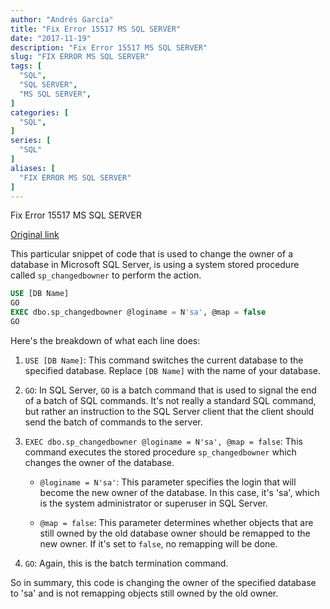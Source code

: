 ```yaml
---
author: "Andrés García"
title: "Fix Error 15517 MS SQL SERVER"
date: "2017-11-19"
description: "Fix Error 15517 MS SQL SERVER"
slug: "FIX ERROR MS SQL SERVER"
tags: [
  "SQL",
  "SQL SERVER",
  "MS SQL SERVER",
]
categories: [
  "SQL",
]
series: [
  "SQL"
]
aliases: [
  "FIX ERROR MS SQL SERVER"
]
---
```

Fix Error 15517 MS SQL SERVER

[Original link](https://gist.github.com/andgar2010/1bc6958ea6565c009f4513fe12e1d32b)

This particular snippet of code that is used to change the owner of a database in Microsoft SQL Server, is using a system stored procedure called `sp_changedbowner` to perform the action.

```sql
USE [DB Name]
GO
EXEC dbo.sp_changedbowner @loginame = N'sa', @map = false
GO
```

Here's the breakdown of what each line does:

1. `USE [DB Name]`: This command switches the current database to the specified database. Replace `[DB Name]` with the name of your database.

2. `GO`: In SQL Server, `GO` is a batch command that is used to signal the end of a batch of SQL commands. It's not really a standard SQL command, but rather an instruction to the SQL Server client that the client should send the batch of commands to the server.

3. `EXEC dbo.sp_changedbowner @loginame = N'sa', @map = false`: This command executes the stored procedure `sp_changedbowner` which changes the owner of the database.

   - `@loginame = N'sa'`: This parameter specifies the login that will become the new owner of the database. In this case, it's 'sa', which is the system administrator or superuser in SQL Server.

   - `@map = false`: This parameter determines whether objects that are still owned by the old database owner should be remapped to the new owner. If it's set to `false`, no remapping will be done.

4. `GO`: Again, this is the batch termination command.

So in summary, this code is changing the owner of the specified database to 'sa' and is not remapping objects still owned by the old owner.
